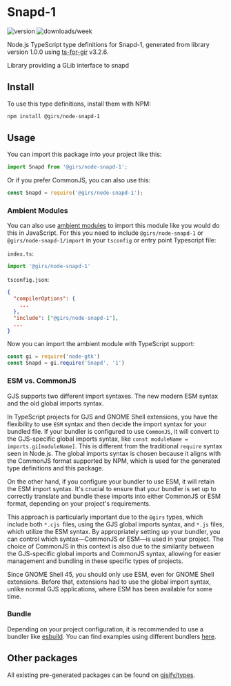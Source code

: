 
# Snapd-1

![version](https://img.shields.io/npm/v/@girs/node-snapd-1)
![downloads/week](https://img.shields.io/npm/dw/@girs/node-snapd-1)


Node.js TypeScript type definitions for Snapd-1, generated from library version 1.0.0 using [ts-for-gir](https://github.com/gjsify/ts-for-gir) v3.2.6.

Library providing a GLib interface to snapd

## Install

To use this type definitions, install them with NPM:
```bash
npm install @girs/node-snapd-1
```

## Usage

You can import this package into your project like this:
```ts
import Snapd from '@girs/node-snapd-1';
```

Or if you prefer CommonJS, you can also use this:
```ts
const Snapd = require('@girs/node-snapd-1');
```

### Ambient Modules

You can also use [ambient modules](https://github.com/gjsify/ts-for-gir/tree/main/packages/cli#ambient-modules) to import this module like you would do this in JavaScript.
For this you need to include `@girs/node-snapd-1` or `@girs/node-snapd-1/import` in your `tsconfig` or entry point Typescript file:

`index.ts`:
```ts
import '@girs/node-snapd-1'
```

`tsconfig.json`:
```json
{
  "compilerOptions": {
    ...
  },
  "include": ["@girs/node-snapd-1"],
  ...
}
```

Now you can import the ambient module with TypeScript support: 

```ts
const gi = require('node-gtk')
const Snapd = gi.require('Snapd', '1')
```



### ESM vs. CommonJS

GJS supports two different import syntaxes. The new modern ESM syntax and the old global imports syntax.

In TypeScript projects for GJS and GNOME Shell extensions, you have the flexibility to use `ESM` syntax and then decide the import syntax for your bundled file. If your bundler is configured to use `CommonJS`, it will convert to the GJS-specific global imports syntax, like `const moduleName = imports.gi[moduleName]`. This is different from the traditional `require` syntax seen in Node.js. The global imports syntax is chosen because it aligns with the CommonJS format supported by NPM, which is used for the generated type definitions and this package.

On the other hand, if you configure your bundler to use ESM, it will retain the ESM import syntax. It's crucial to ensure that your bundler is set up to correctly translate and bundle these imports into either CommonJS or ESM format, depending on your project's requirements.

This approach is particularly important due to the `@girs` types, which include both `*.cjs `files, using the GJS global imports syntax, and `*.js` files, which utilize the ESM syntax. By appropriately setting up your bundler, you can control which syntax—CommonJS or ESM—is used in your project. The choice of CommonJS in this context is also due to the similarity between the GJS-specific global imports and CommonJS syntax, allowing for easier management and bundling in these specific types of projects.

Since GNOME Shell 45, you should only use ESM, even for GNOME Shell extensions. Before that, extensions had to use the global import syntax, unlike normal GJS applications, where ESM has been available for some time.

### Bundle

Depending on your project configuration, it is recommended to use a bundler like [esbuild](https://esbuild.github.io/). You can find examples using different bundlers [here](https://github.com/gjsify/ts-for-gir/tree/main/examples).

## Other packages

All existing pre-generated packages can be found on [gjsify/types](https://github.com/gjsify/types).

